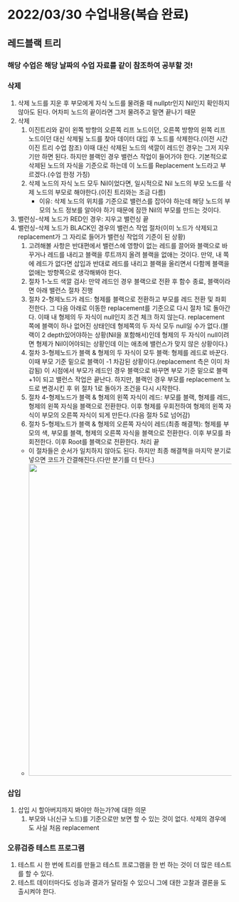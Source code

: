 # 2022/03/30 수업내용(복습 완료)
## 레드블랙 트리
### 해당 수업은 해당 날짜의 수업 자료를 같이 참조하여 공부할 것!
### 삭제
1. 삭제 노드를 지운 후 부모에게 자식 노드를 물려줄 때 nullptr인지 Nil인지 확인하지 않아도 된다. 어차피 노드의 끝이라면 그저 물려주고 말면 끝나기 때문
2. 삭제
    1) 이진트리와 같이 왼쪽 방향의 오른쪽 리프 노드이던, 오른쪽 방향의 왼쪽 리프 노드이던 대신 삭제될 노드를 찾아 데이터 대입 후 노드를 삭제한다.(이전 시간 이진 트리 수업 참조) 이때 대신 삭제된 노드의 색깔이 레드인 경우는 그저 지우기만 하면 된다. 하지만 블랙인 경우 밸런스 작업이 들어가야 한다. 기본적으로 삭제된 노드의 자식을 기준으로 하는데 이 노드를 Replacement 노드라고 부르겠다.(수업 한정 가칭)
    2) 삭제 노드의 자식 노드 모두 Nil이었다면, 일시적으로 Nil 노드의 부모 노드를 삭제 노드의 부모로 해야한다.(이진 트리와는 조금 다름)
        * 이유: 삭제 노드의 위치를 기준으로 밸런스를 잡아야 하는데 해당 노드의 부모의 노드 정보를 알아야 하기 때문에 잠깐 Nil의 부모를 만드는 것이다.
2. 밸런싱-삭제 노드가 RED인 경우: 지우고 밸런싱 끝
3. 밸런싱-삭제 노드가 BLACK인 경우의 밸런스 작업 절차(이미 노드가 삭제되고 replacement가 그 자리로 들어가 밸런싱 작업의 기준이 된 상황)
    1) 고려해볼 사항은 반대편에서 밸런스에 영향이 없는 레드를 끌어와 블랙으로 바꾸거나 레드를 내리고 블랙을 루트까지 올려 블랙을 없애는 것이다. 만약, 내 쪽에 레드가 없다면 삽입과 반대로 레드를 내리고 블랙을 올리면서 다함께 블랙을 없애는 방향쪽으로 생각해봐야 한다.
    2) 절차 1-노드 색깔 검사: 만약 레드인 경우 블랙으로 전환 후 함수 종료, 블랙이라면 아래 밸런스 절차 진행
    3) 절차 2-형제노드가 레드: 형제를 블랙으로 전환하고 부모를 레드 전환 및 좌회전한다. 그 다음 아래로 이동한 replacement를 기준으로 다시 절차 1로 돌아간다. 이때 내 형제의 두 자식이 null인지 조건 체크 하지 않는다. replacement 쪽에 블랙이 하나 없어진 상태인데 형제쪽의 두 자식 모두 null일 수가 없다.(블랙이 2 depth있어야하는 상황(Nil을 포함해서)인데 형제의 두 자식이 null이려면 형제가 Nil이어야되는 상황인데 이는 애초에 밸런스가 맞지 않은 상황이다.)
    4) 절차 3-형제노드가 블랙 & 형제의 두 자식이 모두 블랙: 형제를 레드로 바꾼다. 이때 부모 기준 밑으로 블랙이 -1 차감된 상황이다.(replacement 측은 이미 차감됨) 이 시점에서 부모가 레드인 경우 블랙으로 바꾸면 부모 기준 밑으로 블랙 +1이 되고 밸런스 작업은 끝난다. 하지만, 블랙인 경우 부모를 replacement 노드로 변경시킨 후 위 절차 1로 돌아가 조건을 다시 시작한다.
    5) 절차 4-형제노드가 블랙 & 형제의 왼쪽 자식이 레드: 부모를 블랙, 형제를 레드, 형제의 왼쪽 자식을 블랙으로 전환한다. 이후 형제를 우회전하여 형제의 왼쪽 자식이 부모의 오른쪽 자식이 되게 만든다.(다음 절차 5로 넘어감)
    6) 절차 5-형제노드가 블랙 & 형제의 오른쪽 자식이 레드(최종 해결책): 형제를 부모의 색, 부모를 블랙, 형제의 오른쪽 자식을 블랙으로 전환한다. 이후 부모를 좌회전한다. 이후 Root를 블랙으로 전환한다. 처리 끝
    * 이 절차들은 순서가 일치하지 않아도 된다. 하지만 최종 해결책을 마지막 분기로 넣으면 코드가 간결해진다.(다만 분기를 더 탄다.)
    * <img width=700 src="https://user-images.githubusercontent.com/95362065/160988102-f9c42df4-8bf5-497e-b4ae-7bab94e02388.png">

### 삽입
1. 삽입 시 할아버지까지 봐야만 하는가?에 대한 의문
    1) 부모와 나(신규 노드)를 기준으로만 보면 할 수 있는 것이 없다. 삭제의 경우에도 사실 처음 replacement

### 오류검증 테스트 프로그램
1. 테스트 시 한 번에 트리를 만들고 테스트 프로그램을 한 번 하는 것이 더 많은 테스트를 할 수 있다.
2. 테스트 데이터마다도 성능과 결과가 달라질 수 있으니 그에 대한 고찰과 결론을 도출시켜야 한다.
